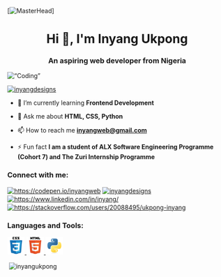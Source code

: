 [![MasterHead](https://images.unsplash.com/photo-1580927752452-89d86da3fa0a?ixlib=rb-1.2.1&ixid=MnwxMjA3fDB8MHxwaG90by1wYWdlfHx8fGVufDB8fHx8&auto=format&fit=crop&w=2070&q=80)]
<h1 align="center">Hi 👋, I'm Inyang Ukpong</h1>
<h3 align="center">An aspiring web developer from Nigeria</h3>
<img align=“right” alt=“Coding” width=“400” src=“https://miro.medium.com/max/1400/1*qdAW1TjCN57h1lbuuzvchg.gif”>

<p align="left"> <a href="https://twitter.com/inyangdesigns" target="blank"><img src="https://img.shields.io/twitter/follow/inyangdesigns?logo=twitter&style=for-the-badge" alt="inyangdesigns" /></a> </p>

- 🔭 I’m currently learning **Frontend Development**

- 💬 Ask me about **HTML, CSS, Python**

- 📫 How to reach me **inyangweb@gmail.com**

- ⚡ Fun fact **I am a student of ALX Software Engineering Programme (Cohort 7) and The Zuri Internship Programme**

<h3 align="left">Connect with me:</h3>
<p align="left">
<a href="https://codepen.io/https://codepen.io/inyangweb" target="blank"><img align="center" src="https://raw.githubusercontent.com/rahuldkjain/github-profile-readme-generator/master/src/images/icons/Social/codepen.svg" alt="https://codepen.io/inyangweb" height="30" width="40" /></a>
<a href="https://twitter.com/inyangdesigns" target="blank"><img align="center" src="https://raw.githubusercontent.com/rahuldkjain/github-profile-readme-generator/master/src/images/icons/Social/twitter.svg" alt="inyangdesigns" height="30" width="40" /></a>
<a href="https://linkedin.com/in/https://www.linkedin.com/in/inyang/" target="blank"><img align="center" src="https://raw.githubusercontent.com/rahuldkjain/github-profile-readme-generator/master/src/images/icons/Social/linked-in-alt.svg" alt="https://www.linkedin.com/in/inyang/" height="30" width="40" /></a>
<a href="https://stackoverflow.com/users/https://stackoverflow.com/users/20088495/ukpong-inyang" target="blank"><img align="center" src="https://raw.githubusercontent.com/rahuldkjain/github-profile-readme-generator/master/src/images/icons/Social/stack-overflow.svg" alt="https://stackoverflow.com/users/20088495/ukpong-inyang" height="30" width="40" /></a>
</p>

<h3 align="left">Languages and Tools:</h3>
<p align="left"> <a href="https://www.w3schools.com/css/" target="_blank" rel="noreferrer"> <img src="https://raw.githubusercontent.com/devicons/devicon/master/icons/css3/css3-original-wordmark.svg" alt="css3" width="40" height="40"/> </a> <a href="https://www.w3.org/html/" target="_blank" rel="noreferrer"> <img src="https://raw.githubusercontent.com/devicons/devicon/master/icons/html5/html5-original-wordmark.svg" alt="html5" width="40" height="40"/> </a> <a href="https://www.python.org" target="_blank" rel="noreferrer"> <img src="https://raw.githubusercontent.com/devicons/devicon/master/icons/python/python-original.svg" alt="python" width="40" height="40"/> </a> </p>

<p>&nbsp;<img align="center" src="https://github-readme-stats.vercel.app/api?username=inyangukpong&show_icons=true&locale=en" alt="inyangukpong" /></p>
